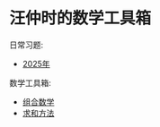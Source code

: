 # 汪仲时的数学工具箱

日常习题:

- [2025年](./docs/2025.md)

数学工具箱:

- [组合数学](./docs/combinatorics.md)
- [求和方法](./docs/summation.md)
